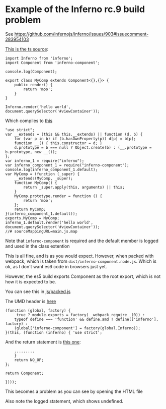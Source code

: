 # Example of the Inferno rc.9 build problem

See <https://github.com/infernojs/inferno/issues/903#issuecomment-283954103>

[This is the ts source](https://github.com/rikkertkoppes/infernoBuildProblem/blob/master/src/main.ts):

    import Inferno from 'inferno';
    import Component from 'inferno-component';

    console.log(Component);

    export class MyComp extends Component<{},{}> {
        public render() {
            return 'moo';
        }
    }

    Inferno.render('hello world', document.querySelector('#viewContainer'));

Which compiles to [this](https://github.com/rikkertkoppes/infernoBuildProblem/blob/master/dist/main.js)

    "use strict";
    var __extends = (this && this.__extends) || function (d, b) {
        for (var p in b) if (b.hasOwnProperty(p)) d[p] = b[p];
        function __() { this.constructor = d; }
        d.prototype = b === null ? Object.create(b) : (__.prototype = b.prototype, new __());
    };
    var inferno_1 = require("inferno");
    var inferno_component_1 = require("inferno-component");
    console.log(inferno_component_1.default);
    var MyComp = (function (_super) {
        __extends(MyComp, _super);
        function MyComp() {
            return _super.apply(this, arguments) || this;
        }
        MyComp.prototype.render = function () {
            return 'moo';
        };
        return MyComp;
    }(inferno_component_1.default));
    exports.MyComp = MyComp;
    inferno_1.default.render('hello world', document.querySelector('#viewContainer'));
    //# sourceMappingURL=main.js.map

Note that `inferno-component` is required and the default member is logged and used in the class extention

This is all fine, and is as you would expect. However, when packed with webpack, which is taken from `dist/inferno-component.node.js`. Which is ok, as I don't want es6 code in browsers just yet.

However, the es5 build exports Component as the root export, which is not how it is expected to be.

You can see this in [js/packed.js](https://github.com/rikkertkoppes/infernoBuildProblem/blob/master/js/packed.js)

The UMD header is [here](https://github.com/rikkertkoppes/infernoBuildProblem/blob/master/js/packed.js#L2823-L2827)

    (function (global, factory) {
         true ? module.exports = factory(__webpack_require__(0)) :
        typeof define === 'function' && define.amd ? define(['inferno'], factory) :
        (global['inferno-component'] = factory(global.Inferno));
    }(this, (function (inferno) { 'use strict';

And the return statement is [this one](https://github.com/rikkertkoppes/infernoBuildProblem/blob/master/js/packed.js#L3130):

        .........
        }
        return NO_OP;
    };

    return Component;

    })));

This becomes a problem as you can see by opening the HTML file

Also note the logged statement, which shows undefined.